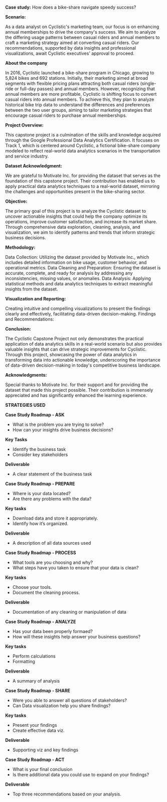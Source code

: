 
**Case study:** How does a bike-share navigate speedy success?

**Scenario:**

As a data analyst on Cyclistic's marketing team, our focus is on enhancing annual memberships to drive the company's success. We aim to analyze the differing usage patterns between casual riders and annual members to craft a marketing strategy aimed at converting casual riders. Our recommendations, supported by data insights and professional visualizations, await Cyclistic executives' approval to proceed.

**About the company**

In 2016, Cyclistic launched a bike-share program in Chicago, growing to 5,824 bikes and 692 stations. Initially, their marketing aimed at broad segments with flexible pricing plans attracting both casual riders (single-ride or full-day passes) and annual members. However, recognizing that annual members are more profitable, Cyclistic is shifting focus to convert casual riders into annual members. To achieve this, they plan to analyze historical bike trip data to understand the differences and preferences between the two user groups, aiming to tailor marketing strategies that encourage casual riders to purchase annual memberships.

**Project Overview:**

This capstone project is a culmination of the skills and knowledge acquired through the Google Professional Data Analytics Certification. It focuses on Track 1, which is centered around Cyclistic, a fictional bike-share company modeled to reflect real-world data analytics scenarios in the transportation and service industry.

**Dataset Acknowledgment:**

We are grateful to Motivate Inc. for providing the dataset that serves as the foundation of this capstone project. Their contribution has enabled us to apply practical data analytics techniques to a real-world dataset, mirroring the challenges and opportunities present in the bike-sharing sector.

**Objective:**

The primary goal of this project is to analyze the Cyclistic dataset to uncover actionable insights that could help the company optimize its operations, improve customer satisfaction, and increase its market share. Through comprehensive data exploration, cleaning, analysis, and visualization, we aim to identify patterns and trends that inform strategic business decisions.

**Methodology:**

Data Collection: Utilizing the dataset provided by Motivate Inc., which includes detailed information on bike usage, customer behavior, and operational metrics. Data Cleaning and Preparation: Ensuring the dataset is accurate, complete, and ready for analysis by addressing any inconsistencies, missing values, or anomalies. Data Analysis: Applying statistical methods and data analytics techniques to extract meaningful insights from the dataset.

**Visualization and Reporting:**

Creating intuitive and compelling visualizations to present the findings clearly and effectively, facilitating data-driven decision-making. Findings and Recommendations:

**Conclusion:**

The Cyclistic Capstone Project not only demonstrates the practical application of data analytics skills in a real-world scenario but also provides valuable insights that can drive strategic improvements for Cyclistic. Through this project, showcasing the power of data analytics in transforming data into actionable knowledge, underscoring the importance of data-driven decision-making in today's competitive business landscape.

**Acknowledgments:**

Special thanks to Motivate Inc. for their support and for providing the dataset that made this project possible. Their contribution is immensely appreciated and has significantly enhanced the learning experience.

**STRATEGIES USED**

**Case Study Roadmap - ASK**

- What is the problem you are trying to solve? 
- How can your insights drive business decisions?

**Key Tasks**

- Identify the business task
- Consider key stakeholders

**Deliverable** 
- A clear statement of the business task

**Case Study Roadmap - PREPARE**

- Where is your data located?
- Are there any problems with the data?

**Key tasks**

- Download data and store it appropriately. 
- Identify how it’s organized.

**Deliverable**
- A description of all data sources used

**Case Study Roadmap - PROCESS**

- What tools are you choosing and why?
- What steps have you taken to ensure that your data is clean?

**Key tasks**

- Choose your tools.
- Document the cleaning process.

**Deliverable** 
- Documentation of any cleaning or manipulation of data

**Case Study Roadmap - ANALYZE**

- Has your data been properly formaed?
- How will these insights help answer your business questions?

**Key tasks** 
- Perform calculations 
- Formatting

**Deliverable** 
- A summary of analysis

**Case Study Roadmap - SHARE**

- Were you able to answer all questions of stakeholders?
- Can Data visualization help you share findings?

**Key tasks** 
- Present your findings
- Create effective data viz.

**Deliverable** 
- Supporting viz and key findings

**Case Study Roadmap - ACT**

- What is your final conclusion 
- Is there additional data you could use to expand on your findings?

**Deliverable** 
- Top three recommendations based on your analysis.
